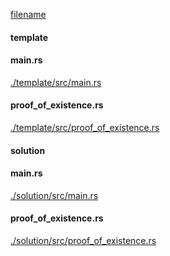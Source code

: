 
[filename](./template/README.md ':include')

<!-- slide:break -->

<!-- tabs:start -->

#### **template**

<!-- tabs:start -->

#### **<span class="file-template file-modified">main.rs</span>**

[./template/src/main.rs](./template/src/main.rs ':include :type=code rust')

#### **<span class="file-template file-modified">proof_of_existence.rs</span>**

[./template/src/proof_of_existence.rs](./template/src/proof_of_existence.rs ':include :type=code rust')



<!-- tabs:end -->

#### **solution**

<!-- tabs:start -->

#### **<span class="file-solution file-modified">main.rs</span>**

[./solution/src/main.rs](./solution/src/main.rs ':include :type=code rust')

#### **<span class="file-solution file-modified">proof_of_existence.rs</span>**

[./solution/src/proof_of_existence.rs](./solution/src/proof_of_existence.rs ':include :type=code rust')



<!-- tabs:end -->

<!-- tabs:end -->
